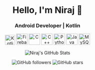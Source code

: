 <!-- Header -->
<p align="center">
<!--   <img src="your-profile-image-url" alt="Niraj" width="150px"> -->
<!-- </p> -->

<h1 align="center">Hello, I'm Niraj 👋</h1>
<h3 align="center">Android Developer | Kotlin</h3>

<p align="center">
<!-- <a href="https://developer.android.com/" target="_blank" rel="noreferrer"><img src="https://user-images.githubusercontent.com/25181517/117269608-b7dcfb80-ae58-11eb-8e66-6cc8753553f0.png"  width="36" height="36" alt="Android" /></a> -->
<a href="https://kotlinlang.org/" target="_blank" rel="noreferrer"><img src="https://user-images.githubusercontent.com/25181517/185062810-7ee0c3d2-17f2-4a98-9d8a-a9576947692b.png" width="32" height="32" alt="Kotlin" /></a>
<a href="https://firebase.google.com/" target="_blank" rel="noreferrer"><img src="https://raw.githubusercontent.com/danielcranney/readme-generator/main/public/icons/skills/firebase-colored.svg" width="36" height="36" alt="Firebase" /></a>
<!-- <a href="https://developer.mozilla.org/en-US/docs/Glossary/HTML5" target="_blank" rel="noreferrer"><img src="https://raw.githubusercontent.com/danielcranney/readme-generator/main/public/icons/skills/html5-colored.svg" width="36" height="36" alt="HTML5" /></a>
<a href="https://www.w3.org/TR/CSS/#css" target="_blank" rel="noreferrer"><img src="https://raw.githubusercontent.com/danielcranney/readme-generator/main/public/icons/skills/css3-colored.svg" width="36" height="36" alt="CSS3" /></a> -->
<a href="https://docs.microsoft.com/en-us/cpp/?view=msvc-170" target="_blank" rel="noreferrer"><img src="https://raw.githubusercontent.com/danielcranney/readme-generator/main/public/icons/skills/c-colored.svg" width="36" height="36" alt="C" /></a>
<a href="https://docs.microsoft.com/en-us/cpp/?view=msvc-170" target="_blank" rel="noreferrer"><img src="https://raw.githubusercontent.com/danielcranney/readme-generator/main/public/icons/skills/cplusplus-colored.svg" width="36" height="36" alt="C++" /></a>
  <a href="https://www.python.org/" target="_blank" rel="noreferrer"><img src="https://raw.githubusercontent.com/danielcranney/readme-generator/main/public/icons/skills/python-colored.svg" width="36" height="36" alt="Python" /></a>
<a href="https://www.oracle.com/java/" target="_blank" rel="noreferrer"><img src="https://raw.githubusercontent.com/danielcranney/readme-generator/main/public/icons/skills/java-colored.svg" width="36" height="36" alt="Java" /></a>
<!-- <a href="https://fastapi.tiangolo.com/" target="_blank" rel="noreferrer"><img src="https://raw.githubusercontent.com/danielcranney/readme-generator/main/public/icons/skills/fastapi-colored.svg" width="36" height="36" alt="Fast API" /></a> -->
<a href="https://www.mysql.com/" target="_blank" rel="noreferrer"><img src="https://raw.githubusercontent.com/danielcranney/readme-generator/main/public/icons/skills/mysql-colored.svg" width="36" height="36" alt="MySQL" /></a>
<!-- <a href="https://dart.dev/" target="_blank" rel="noreferrer"><img src="https://raw.githubusercontent.com/danielcranney/readme-generator/main/public/icons/skills/dart-colored.svg" width="36" height="36" alt="Dart" /></a> -->
</p>


<p align="center">
<!--   <a href="https://developers.google.com/profile/u/nirajk24"><img alt="Google Developer Expert" src="https://skydoves.github.io/badges/gde.svg"/></a>  -->
<!--   <a href="https://devlibrary.withgoogle.com/authors/nirajk24"><img alt="Google Developers" src="https://skydoves.github.io/badges/google-devlib.svg"/></a> -->
<!--   <a href="https://medium.com/@nirajk24"><img alt="Medium" src="https://skydoves.github.io/badges/Story-Medium.svg"/></a> -->
<!--   <a href="https://speakerdeck.com/nirajk24"><img alt="Speaker" src="https://skydoves.github.io/badges/speaker.svg"/></a></br> -->
<!--   <a href="https://github.com/sponsors/nirajk24"><img alt="Sponsors" src="https://skydoves.github.io/badges/badge_sponsors.svg"/></a> -->
<!--   <a href="https://twitter.com/github_nirajk24"><img alt="Twitter" src="https://skydoves.github.io/badges/twitter.svg"/></a> -->
<!--   <a href="https://androiddev.social/@nirajk24"><img alt="Mastodon" src="https://skydoves.github.io/badges/mastodon.svg"/></a> -->
<!--   <a href="https://www.youtube.com/@nirajk24"><img alt="YouTube" src="https://skydoves.github.io/badges/dove-youtube.svg"/></a></br></br> -->
<!--   <a href="https://github.com/nirajk24"><img alt="GitHub Status" src="https://github-readme-stats.vercel.app/api?username=nirajk24&hide=contribs&show_icons=true&include_all_commits=true&count_private=true"/> -->
<img src="https://github-readme-stats.vercel.app/api?username=nirajk24&hide=contribs&show_icons=true&count_private=true&theme=light" alt="Niraj's GitHub Stats">
</a> 
</p>


<!-- Badges -->
<p align="center">
  <img alt="GitHub followers" src="https://img.shields.io/github/followers/nirajk24?style=social">
  <img alt="GitHub stars" src="https://img.shields.io/github/stars/nirajk24?style=social">
<!--   <img alt="GitHub forks" src="https://img.shields.io/github/forks/nirajk24/nirajk24?style=social">
  <img alt="GitHub last commit" src="https://img.shields.io/github/last-commit/nirajk24/nirajk24"> -->
</p>
